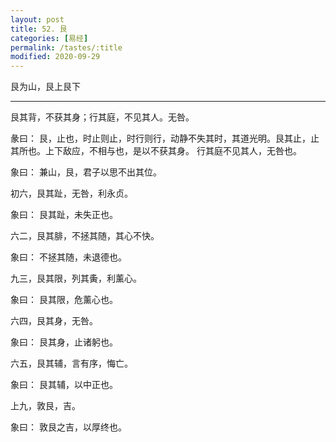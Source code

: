 ```yaml
---
layout: post
title: 52. 艮
categories: [易经]
permalink: /tastes/:title
modified: 2020-09-29
---
```


艮为山，艮上艮下

---

艮其背，不获其身；行其庭，不见其人。无咎。

彖曰： 艮，止也，时止则止，时行则行，动静不失其时，其道光明。艮其止，止其所也。上下敌应，不相与也，是以不获其身。
行其庭不见其人，无咎也。

象曰： 兼山，艮，君子以思不出其位。

初六，艮其趾，无咎，利永贞。

象曰： 艮其趾，未失正也。

六二，艮其腓，不拯其随，其心不快。

象曰： 不拯其随，未退德也。

九三，艮其限，列其夤，利薰心。

象曰： 艮其限，危薰心也。

六四，艮其身，无咎。

象曰： 艮其身，止诸躬也。

六五，艮其辅，言有序，悔亡。

象曰： 艮其辅，以中正也。

上九，敦艮，吉。

象曰： 敦艮之吉，以厚终也。
